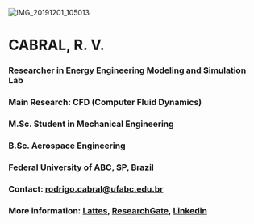 ![IMG_20191201_105013](https://user-images.githubusercontent.com/83255807/123676238-0d5ed480-d81a-11eb-92c9-897d5c01d147.jpg)
# CABRAL, R. V. 
### Researcher in Energy Engineering Modeling and Simulation Lab
### Main Research: CFD (Computer Fluid Dynamics)
### M.Sc. Student in Mechanical Engineering
### B.Sc. Aerospace Engineering 
### Federal University of ABC, SP, Brazil
### Contact: rodrigo.cabral@ufabc.edu.br
### More information: [Lattes](http://lattes.cnpq.br/5074391080881437), [ResearchGate](https://www.researchgate.net/profile/Rodrigo-Vidal-Cabral), [Linkedin](https://www.linkedin.com/in/rodrigo-vidal-cabral-845160139/)


